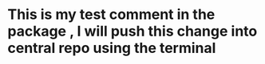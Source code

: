 # This is my test comment in the package , I will push this change into central repo using the terminal